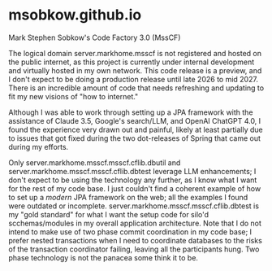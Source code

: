# msobkow.github.io
Mark Stephen Sobkow's Code Factory 3.0 (MssCF)

The logical domain server.markhome.msscf is not registered and hosted on the public internet, as this project is currently under internal development and virtually hosted in my own network. This code release is a preview, and I don't expect to be doing a production release until late 2026 to mid 2027. There is an incredible amount of code that needs refreshing and updating to fit my new visions of "how to internet."

Although I was able to work through setting up a JPA framework with the assistance of Claude 3.5, Google's search/LLM, and OpenAI ChatGPT 4.0, I found the experience very drawn out and painful, likely at least partially due to issues that got fixed during the two dot-releases of Spring that came out during my efforts.

Only server.markhome.msscf.msscf.cflib.dbutil and server.markhome.msscf.msscf.cflib.dbtest leverage LLM enhancements; I don't expect to be using the technology any further, as I know what I want for the rest of my code base. I just couldn't find a coherent example of how to set up a _modern_ JPA framework on the web; all the examples I found were outdated or incomplete. server.markhome.msscf.msscf.cflib.dbtest is my "gold standard" for what I want the setup code for silo'd scchemas/modules in my overall application architecture. Note that I do not intend to make use of two phase commit coordination in my code base; I prefer nested transactions when I need to coordinate databases to the risks of the transaction coordinator failing, leaving all the participants hung.  Two phase technology is not the panacea some think it to be.
